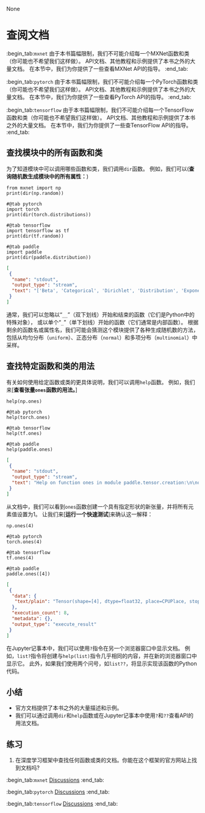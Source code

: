 None
# 查阅文档

:begin_tab:`mxnet`
由于本书篇幅限制，我们不可能介绍每一个MXNet函数和类（你可能也不希望我们这样做）。
API文档、其他教程和示例提供了本书之外的大量文档。
在本节中，我们为你提供了一些查看MXNet API的指导。
:end_tab:

:begin_tab:`pytorch`
由于本书篇幅限制，我们不可能介绍每一个PyTorch函数和类（你可能也不希望我们这样做）。
API文档、其他教程和示例提供了本书之外的大量文档。
在本节中，我们为你提供了一些查看PyTorch API的指导。
:end_tab:

:begin_tab:`tensorflow`
由于本书篇幅限制，我们不可能介绍每一个TensorFlow函数和类（你可能也不希望我们这样做）。
API文档、其他教程和示例提供了本书之外的大量文档。
在本节中，我们为你提供了一些查TensorFlow API的指导。
:end_tab:

## 查找模块中的所有函数和类

为了知道模块中可以调用哪些函数和类，我们调用`dir`函数。
例如，我们可以(**查询随机数生成模块中的所有属性：**)

```{.python .input  n=1}
from mxnet import np
print(dir(np.random))
```

```{.python .input  n=1}
#@tab pytorch
import torch
print(dir(torch.distributions))
```

```{.python .input  n=1}
#@tab tensorflow
import tensorflow as tf
print(dir(tf.random))
```

```{.python .input  n=5}
#@tab paddle
import paddle
print(dir(paddle.distribution))
```

```{.json .output n=5}
[
 {
  "name": "stdout",
  "output_type": "stream",
  "text": "['Beta', 'Categorical', 'Dirichlet', 'Distribution', 'ExponentialFamily', 'Normal', 'Uniform', '__all__', '__builtins__', '__cached__', '__doc__', '__file__', '__loader__', '__name__', '__package__', '__path__', '__spec__', 'beta', 'categorical', 'dirichlet', 'distribution', 'exponential_family', 'kl', 'kl_divergence', 'normal', 'register_kl', 'uniform']\n"
 }
]
```

通常，我们可以忽略以“`__`”（双下划线）开始和结束的函数（它们是Python中的特殊对象），
或以单个“`_`”（单下划线）开始的函数（它们通常是内部函数）。
根据剩余的函数名或属性名，我们可能会猜测这个模块提供了各种生成随机数的方法，
包括从均匀分布（`uniform`）、正态分布（`normal`）和多项分布（`multinomial`）中采样。

## 查找特定函数和类的用法

有关如何使用给定函数或类的更具体说明，我们可以调用`help`函数。
例如，我们来[**查看张量`ones`函数的用法。**]

```{.python .input}
help(np.ones)
```

```{.python .input}
#@tab pytorch
help(torch.ones)
```

```{.python .input}
#@tab tensorflow
help(tf.ones)
```

```{.python .input  n=6}
#@tab paddle
help(paddle.ones)
```

```{.json .output n=6}
[
 {
  "name": "stdout",
  "output_type": "stream",
  "text": "Help on function ones in module paddle.tensor.creation:\n\nones(shape, dtype=None, name=None)\n    The OP creates a tensor of specified :attr:`shape` and :attr:`dtype`, and fills it with 1.\n    \n    Args:\n        shape(tuple|list|Tensor): Shape of the Tensor to be created, the data type of shape is int32 or int64.\n        dtype(np.dtype|str, optional): Data type of output Tensor, it supports\n            bool, float16, float32, float64, int32 and int64. Default: if None, the data type is 'float32'.\n        name(str, optional): The default value is None. Normally there is no need for user to set this property. For more information, please refer to :ref:`api_guide_Name`\n    \n    Returns:\n        Tensor: A tensor of data type :attr:`dtype` with shape :attr:`shape` and all elements set to 1.\n    \n    Examples:\n        .. code-block:: python\n    \n          import paddle \n          \n          # default dtype for ones OP\n          data1 = paddle.ones(shape=[3, 2]) \n          # [[1. 1.]\n          #  [1. 1.]\n          #  [1. 1.]]\n          \n          data2 = paddle.ones(shape=[2, 2], dtype='int32') \n          # [[1 1]\n          #  [1 1]]\n          \n          # shape is a Tensor\n          shape = paddle.full(shape=[2], dtype='int32', fill_value=2)\n          data3 = paddle.ones(shape=shape, dtype='int32') \n          # [[1 1]\n          #  [1 1]]\n\n"
 }
]
```

从文档中，我们可以看到`ones`函数创建一个具有指定形状的新张量，并将所有元素值设置为1。
让我们来[**运行一个快速测试**]来确认这一解释：

```{.python .input}
np.ones(4)
```

```{.python .input}
#@tab pytorch
torch.ones(4)
```

```{.python .input}
#@tab tensorflow
tf.ones(4)
```

```{.python .input  n=8}
#@tab paddle
paddle.ones([4])
```

```{.json .output n=8}
[
 {
  "data": {
   "text/plain": "Tensor(shape=[4], dtype=float32, place=CPUPlace, stop_gradient=True,\n       [1., 1., 1., 1.])"
  },
  "execution_count": 8,
  "metadata": {},
  "output_type": "execute_result"
 }
]
```

在Jupyter记事本中，我们可以使用`?`指令在另一个浏览器窗口中显示文档。
例如，`list?`指令将创建与`help(list)`指令几乎相同的内容，并在新的浏览器窗口中显示它。
此外，如果我们使用两个问号，如`list??`，将显示实现该函数的Python代码。

## 小结

* 官方文档提供了本书之外的大量描述和示例。
* 我们可以通过调用`dir`和`help`函数或在Jupyter记事本中使用`?`和`??`查看API的用法文档。

## 练习

1. 在深度学习框架中查找任何函数或类的文档。你能在这个框架的官方网站上找到文档吗?

:begin_tab:`mxnet`
[Discussions](https://discuss.d2l.ai/t/1764)
:end_tab:

:begin_tab:`pytorch`
[Discussions](https://discuss.d2l.ai/t/1765)
:end_tab:

:begin_tab:`tensorflow`
[Discussions](https://discuss.d2l.ai/t/1763)
:end_tab:
